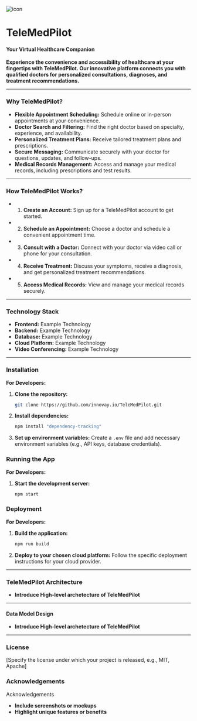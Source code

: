 ![icon](https://tele-med-pilot.vercel.app/assets/logo.png)


# **TeleMedPilot**

#### **Your Virtual Healthcare Companion**


**Experience the convenience and accessibility of healthcare at your fingertips with TeleMedPilot. Our innovative platform connects you with qualified doctors for personalized consultations, diagnoses, and treatment recommendations.**

---

### Why TeleMedPilot?

* **Flexible Appointment Scheduling:** 
Schedule online or in-person appointments at your convenience.
* **Doctor Search and Filtering:** 
Find the right doctor based on specialty, experience, and availability.
* **Personalized Treatment Plans:** 
Receive tailored treatment plans and prescriptions.
* **Secure Messaging:** 
Communicate securely with your doctor for questions, updates, and follow-ups.
* **Medical Records Management:** 
Access and manage your medical records, including prescriptions and test results.

---

### **How TeleMedPilot Works?**

* 1. **Create an Account:** Sign up for a TeleMedPilot account to get started.
* 2. **Schedule an Appointment:** Choose a doctor and schedule a convenient appointment time.
* 3. **Consult with a Doctor:** Connect with your doctor via video call or phone for your consultation.
* 4. **Receive Treatment:** Discuss your symptoms, receive a diagnosis, and get personalized treatment recommendations.
* 5. **Access Medical Records:** View and manage your medical records securely.

---

### **Technology Stack**

* **Frontend:** Example Technology
* **Backend:** Example Technology
* **Database:** Example Technology
* **Cloud Platform:** Example Technology
* **Video Conferencing:** Example Technology

---

### **Installation**

**For Developers:**

1. **Clone the repository:**
   ```bash
   git clone https://github.com/innovay.io/TeleMedPilot.git
   ```

2. **Install dependencies:**
   ```bash
   npm install "dependency-tracking"
   ```

3. **Set up environment variables:**
   Create a `.env` file and add necessary environment variables (e.g., API keys, database credentials).

### **Running the App**

**For Developers:**

1. **Start the development server:**
   ```bash
   npm start
   ```

### **Deployment**

**For Developers:**

1. **Build the application:**
   ```bash
   npm run build
   ```

2. **Deploy to your chosen cloud platform:**
   Follow the specific deployment instructions for your cloud provider.

---


### TeleMedPilot Architecture
* **Introduce High-level archetecture of TeleMedPilot**
---

#### Data Model Design
* **Introduce High-level archetecture of TeleMedPilot**
---

### **License**

[Specify the license under which your project is released, e.g., MIT, Apache]

### **Acknowledgements**
Acknowledgements


* **Include screenshots or mockups**
* **Highlight unique features or benefits**
